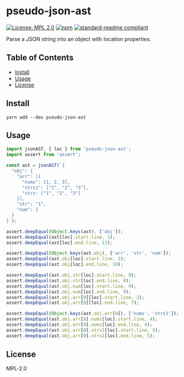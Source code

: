 # pseudo-json-ast

[![License: MPL 2.0](https://img.shields.io/badge/License-MPL%202.0-brightgreen.svg)](https://opensource.org/licenses/MPL-2.0)
[![npm](https://img.shields.io/npm/v/pseudo-json-ast.svg)](https://npmjs.com/package/pseudo-json-ast)
[![standard-readme compliant](https://img.shields.io/badge/standard--readme-OK-green.svg)](https://github.com/RichardLitt/standard-readme)

Parse a JSON string into an object with location properties.

## Table of Contents

- [Install](#install)
- [Usage](#usage)
- [License](#license)

## Install

```
yarn add --dev pseudo-json-ast
```

## Usage

```js
import jsonAST, { loc } from 'pseudo-json-ast';
import assert from 'assert';

const ast = jsonAST(`{
  "obj": {
    "arr": [{
      "nums": [1, 2, 3],
      "strs1": ["1", "2", "3"],
      "strs: ["1", "2", "3"]
    }],
    "str": "1",
    "num": 1
  }
}`);

assert.deepEqual(Object.keys(ast), ['obj']);
assert.deepEqual(ast[loc].start.line, 1);
assert.deepEqual(ast[loc].end.line, 11);

assert.deepEqual(Object.keys(ast.obj), ['arr', 'str', 'num']);
assert.deepEqual(ast.obj[loc].start.line, 2);
assert.deepEqual(ast.obj[loc].end.line, 10);

assert.deepEqual(ast.obj.str[loc].start.line, 8);
assert.deepEqual(ast.obj.str[loc].end.line, 8);
assert.deepEqual(ast.obj.num[loc].start.line, 9);
assert.deepEqual(ast.obj.num[loc].end.line, 9);
assert.deepEqual(ast.obj.arr[0][loc].start.line, 3);
assert.deepEqual(ast.obj.arr[0][loc].end.line, 7);

assert.deepEqual(Object.keys(ast.obj.arr[0]), ['nums', 'strs1']);
assert.deepEqual(ast.obj.arr[0].nums[loc].start.line, 4);
assert.deepEqual(ast.obj.arr[0].nums[loc].end.line, 4);
assert.deepEqual(ast.obj.arr[0].strs1[loc].start.line, 5);
assert.deepEqual(ast.obj.arr[0].strs1[loc].end.line, 5);
```

## License

MPL-2.0

